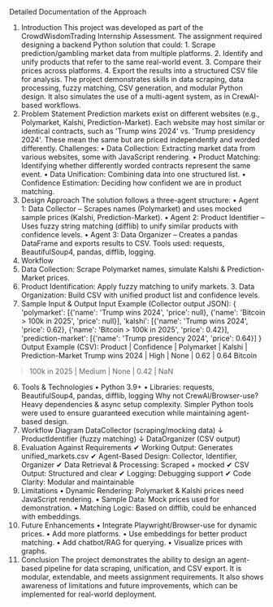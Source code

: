   Detailed Documentation of the Approach
1. Introduction
This project was developed as part of the CrowdWisdomTrading Internship Assessment.
The assignment required designing a backend Python solution that could: 1. Scrape
prediction/gambling market data from multiple platforms. 2. Identify and unify products that
refer to the same real-world event. 3. Compare their prices across platforms. 4. Export the
results into a structured CSV file for analysis. The project demonstrates skills in data
scraping, data processing, fuzzy matching, CSV generation, and modular Python design. It
also simulates the use of a multi-agent system, as in CrewAI-based workflows.
2. Problem Statement
Prediction markets exist on different websites (e.g., Polymarket, Kalshi,
Prediction-Market). Each website may host similar or identical contracts, such as 'Trump
wins 2024' vs. 'Trump presidency 2024'. These mean the same but are priced
independently and worded differently. Challenges: • Data Collection: Extracting market
data from various websites, some with JavaScript rendering. • Product Matching:
Identifying whether differently worded contracts represent the same event. • Data
Unification: Combining data into one structured list. • Confidence Estimation: Deciding how
confident we are in product matching.
3. Design Approach
The solution follows a three-agent structure: • Agent 1: Data Collector – Scrapes names
(Polymarket) and uses mocked sample prices (Kalshi, Prediction-Market). • Agent 2:
Product Identifier – Uses fuzzy string matching (difflib) to unify similar products with
confidence levels. • Agent 3: Data Organizer – Creates a pandas DataFrame and exports
results to CSV. Tools used: requests, BeautifulSoup4, pandas, difflib, logging.
4. Workflow
1. Data Collection: Scrape Polymarket names, simulate Kalshi & Prediction-Market prices.
2. Product Identification: Apply fuzzy matching to unify markets. 3. Data Organization:
Build CSV with unified product list and confidence levels.
5. Sample Input & Output
Input Example (Collector output JSON): { 'polymarket': [{'name': 'Trump wins 2024', 'price':
null}, {'name': 'Bitcoin > 100k in 2025', 'price': null}], 'kalshi': [{'name': 'Trump wins 2024',
'price': 0.62}, {'name': 'Bitcoin > 100k in 2025', 'price': 0.42}], 'prediction-market': [{'name':
'Trump presidency 2024', 'price': 0.64}] } Output Example (CSV): Product | Confidence |
Polymarket | Kalshi | Prediction-Market Trump wins 2024 | High | None | 0.62 | 0.64 Bitcoin
> 100k in 2025 | Medium | None | 0.42 | NaN
6. Tools & Technologies
• Python 3.9+ • Libraries: requests, BeautifulSoup4, pandas, difflib, logging Why not
CrewAI/Browser-use? Heavy dependencies & async setup complexity. Simpler Python
tools were used to ensure guaranteed execution while maintaining agent-based design.
7. Workflow Diagram
DataCollector (scraping/mocking data) ↓ ProductIdentifier (fuzzy matching) ↓
DataOrganizer (CSV output)
8. Evaluation Against Requirements
✔ Working Output: Generates unified_markets.csv ✔ Agent-Based Design: Collector,
Identifier, Organizer ✔ Data Retrieval & Processing: Scraped + mocked ✔ CSV Output:
Structured and clear ✔ Logging: Debugging support ✔ Code Clarity: Modular and
maintainable
9. Limitations
• Dynamic Rendering: Polymarket & Kalshi prices need JavaScript rendering. • Sample
Data: Mock prices used for demonstration. • Matching Logic: Based on difflib, could be
enhanced with embeddings.
10. Future Enhancements
• Integrate Playwright/Browser-use for dynamic prices. • Add more platforms. • Use
embeddings for better product matching. • Add chatbot/RAG for querying. • Visualize
prices with graphs.
11. Conclusion
The project demonstrates the ability to design an agent-based pipeline for data scraping,
unification, and CSV export. It is modular, extendable, and meets assignment
requirements. It also shows awareness of limitations and future improvements, which can
be implemented for real-world deployment.
